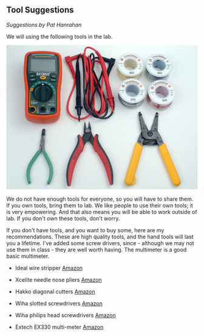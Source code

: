 ## Tool Suggestions

*Suggestions by Pat Hanrahan*

We will using the following tools in the lab.

![Tools](lab1/images/tools.jpg)

We do not have enough tools for everyone,
so you will have to share them.
If you own tools, bring them to lab.
We like people to use their own tools; 
it is very empowering.
And that also means you will be able to work outside of lab.
If you don't own these tools, don't worry. 

If you don't have tools, and you want to buy some,
here are my recommendations. 
These are high quality tools,
and the hand tools will last you a lifetime.
I've added some screw drivers,
since - although we may not use them in class - 
they are well worth having.
The multimeter is a good basic multimeter.

- Ideal wire stripper [Amazon](http://www.amazon.com/gp/product/B002UP7J5M/)

- Xcelite needle nose pliers [Amazon](http://www.amazon.com/Xcelite-L4G-Sub-Miniature-Needle-Cushion/dp/B004UNFE9U/)

- Hakko diagonal cutters [Amazon](http://www.amazon.com/gp/product/B00FZPDG1K/)

- Wiha slotted screwdrivers [Amazon](http://www.amazon.com/gp/product/B000F0EJSY/)

- Wiha philips head screwdrivers [Amazon](http://www.amazon.com/gp/product/B000NZ5QGK/)

- Extech EX330 multi-meter [Amazon](http://www.amazon.com/gp/product/B000EX0AE4/)

